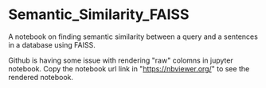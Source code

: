 # Semantic_Similarity_FAISS
A notebook on finding semantic similarity between a query and a sentences in a database using FAISS.

Github is having some issue with rendering "raw" colomns in jupyter notebook.
Copy the notebook url link in "https://nbviewer.org/" to see the rendered notebook.
